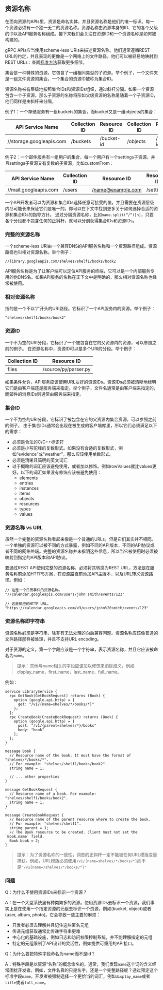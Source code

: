 ## 资源名称
在面向资源的APIs里，资源是命名实体，并且资源名称是他们的唯一标识。每一个资源必须有一个独一无二的资源名称。资源名称由资源本身的ID、它的各个父级的ID以及API服务名称组成。接下来我们会关注在资源ID和一个资源名称是如何被构建的。

gRPC APIs应当使用scheme-less URIs来描述资源名称。他们通常遵循REST URL的约定，并且表现的更像是一个网络上的文件路径。他们可以被轻易地映射到REST URLs：查阅[标准方法](Standard_Methods.md)获取更多细节。

集合是一种特殊的资源，它包含了一组相同类型的子资源。举个例子，一个文件夹是一组文件资源的集合。一个集合的资源ID被称为集合ID。

资源名称被有层级地按照集合IDs和资源IDs组织，通过斜杆分隔。如果一个资源包含一个子资源，那么子资源的名称将形如父级资源的名称尾随着一个子资源ID，他们同样是由斜杆来分隔。

例子1：一个存储服务有一组buckets的集合，而bucket又是一组objects的集合：

API Service Name         | Collection ID | Resource ID | Collection ID | Resource ID
-------------------------|---------------|-------------|---------------|------------
//storage.googleapis.com | /buckets      | /bucket-id  | /objects      | /object-id

例子2：一个邮件服务有一组用户的集合，每一个用户有一个settings子资源，并且settings子资源又有复数的子资源，比如customFrom：

API Service Name      | Collection ID | Resource ID       | Resource ID | Resource ID
----------------------|---------------|-------------------|-------------|------------
//mail.googleapis.com | /users        | /name@example.com | /settings   | /customFrom

一个API开发者可以为资源和集合IDs选择任意可接受的值，并且需要在资源层级内尽可能长来保证它们是唯一的。你可以在下文中找到更多关于如何选择合适的资源和集合IDs的指导方针。
通过分隔资源名称，比如`name.split(“/“)[n]`，只要各个分段都不包含任何的正斜杆，就可以分别获得集合IDs和资源IDs。

### 完整的资源名称

一个scheme-less URI由一个兼容DNS的API服务名称和一个资源路径组成。资源路径也叫相对资源名称。举个例子：
```
//library.googleapis.com/shelves/shelf1/books/book2
```
API服务名称是为了让客户端可以定位API服务的终端，它可以是一个内部服务专用的伪DNS名。如果API服务的名称在正下文中是明确的，那么相对资源名称也经常被使用。

### 相对资源名称

指的是一个不以“/”开头的URI路径。它标识了一个API服务内的资源。举个例子：
```
"shelves/shelf1/books/book2"
```

### 资源ID

一个不为空的URI分段，它标识了一个被包含在它的父资源内的资源，可以参照之前的例子。
在资源名称中，资源ID可以是多个URI的分段。举个例子：

Collection ID | Resource ID
--------------|---------------------
files         | /source/py/parser.py

如果条件允许，API服务应该使用URL友好的资源IDs。资源IDs必须被清晰地标明它们是由客户端还是服务端来指定。举个例子，文件名通常是由客户端来指定的，而邮件的消息IDs则通常由服务端来指定。

### 集合ID

一个不为空的URI分段，它标识了被包含在它的父资源内集合资源，可以参照之前的例子。
由于集合IDs通常会出现在被生成的客户端库里，所以它们必须满足以下的需求：
*   必须是合法的C/C++标识符
*   必须是小写驼峰的复数形式。如果没有合适的复数形式，例如“evidence”或“weather”，那么应该使用单数形式。
*   必须是清晰且简明的英文词汇
*   过于概略的词汇应该避免使用，或者加以修饰。例如rowValues就比values更好。以下的词汇如果没有修饰应该被避免使用：
    *   elements
    *   entries
    *   instances
    *   items
    *   objects
    *   resources
    *   types
    *   values

### 资源名称 vs URL

虽然一个完整的资源名称看起来像是一个普通的URLs，但是它们其实并不相同。一个单独的资源可以被不同的方式暴露，例如不同的API版本，不同的API协议或者不同的网络终端。完整的资源名称并未指明这些信息，所以当它被使用时必须被映射到指定的API版本和API协议。

要通过REST API使用完整的资源名称，必须将其转换为REST URL，方法是在服务名称前添加HTTPS方案，在资源路径前添加API主版本，以及URL转义资源路径。例如：

```
// 这是一个日历事件的资源名称。
"//calendar.googleapis.com/users/john smith/events/123"

// 这是相应的HTTP URL。
"https://calendar.googleapis.com/v3/users/john%20smith/events/123"
```

### 资源名称即字符串

资源名称必须是字符串，除非有无法处理的向后兼容问题。资源名称应该像普通的文件路径那样被处理，并且不支持URL encoding。

对于资源的定义，第一个字段应该是一个字符串，表示资源名称，并且它应该被命名为`name`。

> 提示：其他与name相关的字段应该加以修饰来消除歧义，例如display_name，first_name，last_name，full_name。

例如：
```
service LibraryService {
  rpc GetBook(GetBookRequest) returns (Book) {
    option (google.api.http) = {
      get: "/v1/{name=shelves/*/books/*}"
    };
  };
  rpc CreateBook(CreateBookRequest) returns (Book) {
    option (google.api.http) = {
      post: "/v1/{parent=shelves/*}/books"
      body: "book"
    };
  };
}

message Book {
  // Resource name of the book. It must have the format of "shelves/*/books/*".
  // For example: "shelves/shelf1/books/book2".
  string name = 1;

  // ... other properties
}

message GetBookRequest {
  // Resource name of a book. For example: "shelves/shelf1/books/book2".
  string name = 1;
}

message CreateBookRequest {
  // Resource name of the parent resource where to create the book.
  // For example: "shelves/shelf1".
  string parent = 1;
  // The Book resource to be created. Client must not set the `Book.name` field.
  Book book = 2;
}
```

> 提示：为了资源名称的一致性，词首的正斜杆一定不能被任何URL模版变量捕获。例如，URL模版必须使用`/v1/{name=shelves/*/books/*}`而不是`"/v1{name=/shelves/*/books/*}"`

### 问题

Q：为什么不使用资源IDs来标识一个资源？

A：在一个大型系统里有种类繁多的资源。使用资源IDs去标识一个资源，我们事实上是在使用一个指定资源的元组去标识一个资源，例如(bucket, object)或者(user, album, photo)。它会导致一些主要的麻烦：

*   开发者必须去理解并且记住这些匿名元组
*   传递元组获取通常比传递字符串更难
*   中心化的基础设施，例如日志和访问权限控制系统，并不能理解指定的元组
*   特定的元组限制了API设计的灵活性，例如提供可重用的API接口。

Q：为什么要把特殊字段命名为name而不是id？

A：特殊字段是以资源“名称”的概念命名的。通常，我们发现`name`这个词的含义经常困扰开发者。例如，文件名真的只是名字，还是一个完整路径呢？通过预定这个标准字段`name`，开发者被强制选择一个更恰当的词汇，例如`display_name`或者`title`或者`full_name`。
